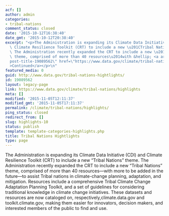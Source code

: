 ```yaml
---
acf: []
author: admin
categories:
- tribal-nations
comment_status: closed
date: '2015-10-12T16:38:40'
date_gmt: '2015-10-12T20:38:40'
excerpt: "<p>The Administration is expanding its Climate Data Initiative (CDI) and\
  \ Climate Resilience Toolkit (CRT) to include a new \u201CTribal Nations\u201D theme.\
  \ The Administration recently expanded the CRT to include a new \u201CTribal Nations\u201D\
  \ theme, comprised of more than 40 resources\u2014with &hellip; <a aria-describedby=\"\
  post-title-19089562\" href=\"https://www.data.gov/climate/tribal-nations/highlights\"\
  >Continued</a></p>\n"
featured_media: 0
guid: http://www.data.gov/tribal-nations-hightlights/
id: 19089562
layout: legacy-page
link: https://www.data.gov/climate/tribal-nations/highlights
meta: []
modified: '2015-11-05T12:11:37'
modified_gmt: '2015-11-05T17:11:37'
permalink: /climate/tribal-nations/highlights/
ping_status: closed
redirect_from: []
slug: highlights-10
status: publish
template: template-categories-highlights.php
title: Tribal Nations Hightlights
type: page
---
```

The Administration is expanding its Climate Data Initiative (CDI) and Climate Resilience Toolkit (CRT) to include a new “Tribal Nations” theme. The Administration recently expanded the CRT to include a new “Tribal Nations” theme, comprised of more than 40 resources—with more to be added in the future—to assist Tribal nations in climate-change planning, adaptation, and mitigation. Resources include a comprehensive Tribal Climate Change Adaptation Planning Toolkit, and a set of guidelines for considering traditional knowledge in climate change initiatives. These datasets and resources are now cataloged on, respectively,climate.data.gov and toolkit.climate.gov, making them easier for innovators, decision makers, and interested members of the public to find and use.


